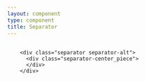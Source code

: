 ```yaml
---
layout: component
type: component
title: Separator 
---
```


<div class="separator separator-alt">
  <div class="separator-center_piece">
  </div>
</div>

<pre>
  <code>
    &lt;div class="separator separator-alt">
      &lt;div class="separator-center_piece">
      &lt;/div>
    &lt;/div>
  </code>
</pre>
